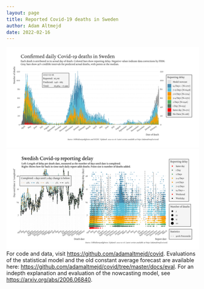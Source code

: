 ```yaml
---
layout: page
title: Reported Covid-19 deaths in Sweden
author: Adam Altmejd
date: 2022-02-16
---
```


![Graph of Swedish Covid-19 deaths with reporting delay.](deaths_lag_sweden_2022-02-16.png "Swedish Covid-19 deaths.")
![Graph of Swedish Covid-19 reporting delay in daily deaths.](lag_trend_sweden_2022-02-16.png "Trend in Swedish Covid-19 mortality reporting delay.")
For code and data, visit <https://github.com/adamaltmejd/covid>.
Evaluations of the statistical model and the old constant average forecast are available here: <https://github.com/adamaltmejd/covid/tree/master/docs/eval>.
For an indepth explanation and evaluation of the nowcasting model, see <https://arxiv.org/abs/2006.06840>.
